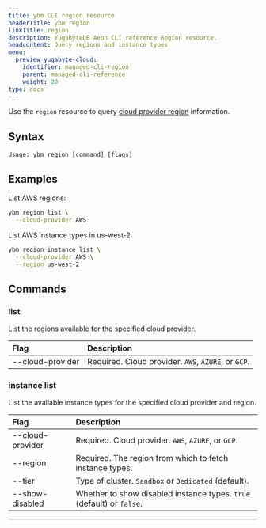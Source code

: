 ```yaml
---
title: ybm CLI region resource
headerTitle: ybm region
linkTitle: region
description: YugabyteDB Aeon CLI reference Region resource.
headcontent: Query regions and instance types
menu:
  preview_yugabyte-cloud:
    identifier: managed-cli-region
    parent: managed-cli-reference
    weight: 20
type: docs
---
```


Use the `region` resource to query [cloud provider region](../../../../cloud-basics/create-clusters-overview/#cloud-provider-regions) information.

## Syntax

```text
Usage: ybm region [command] [flags]
```

## Examples

List AWS regions:

```sh
ybm region list \
  --cloud-provider AWS
```

List AWS instance types in us-west-2:

```sh
ybm region instance list \
  --cloud-provider AWS \
  --region us-west-2
```

## Commands

### list

List the regions available for the specified cloud provider.

| Flag | Description |
| :--- | :--- |
| --cloud-provider | Required. Cloud provider. `AWS`, `AZURE`, or `GCP`. |

### instance list

List the available instance types for the specified cloud provider and region.

| Flag | Description |
| :--- | :--- |
| --cloud-provider | Required. Cloud provider. `AWS`, `AZURE`, or `GCP`. |
| --region | Required. The region from which to fetch instance types. |
| --tier | Type of cluster. `Sandbox` or `Dedicated` (default). |
| --show-disabled | Whether to show disabled instance types. `true` (default) or `false`. |

-----

<!--
### cdc-sink

Use the `cdc-sink` resource to create, update, and delete CDC sinks.

```text
Usage: ybm cdc-sink [command] [flags]
```

Examples:

- Create a CDC sink:

  ```sh
  ybm cdc_sink create \
      --name=sink-2 \
      --hostname=kafka.self.us \
      --auth-type=BASIC \
      --cdc-sink-type=KAFKA \
      --username=admin \
      --password=password
  ```

### create

--name=_name_
: Name for the sink.

--hostname=_host_
: Hostname of the CDC sink.

--auth-type=_authorization_
: Authorization type of the sink. `basic`

--cdc-sink-type=_type_
: Type of CDC sink.

--username=_name_
: Sink user name.

--password=_password_
: Sink user password.

### list

--name=_name_
: Name of the sink.

### update

--name=_name_
: Name of the sink.

--new-name=_name_
: New name for the sink.

--username=_name_
: Sink user name.

--password=_password_
: Sink user password.

### delete

--name=_name_
: Name of the sink.

-----

### cdc-stream

Use the `cdc-stream` resource to create, update, and delete CDC streams.

```text
Usage: ybm cdc-stream [command] [flags]
```

Examples:

- Create a CDC stream:

  ```sh
  ybm cdc-stream create \
      --cluster-name=cluster-1 \
      --name=stream-2 \
      --tables=table1,table2 \
      --sink=mysink \
      --db-name=mydatabase \
      --snapshot-existing-data=true \
      --kafka-prefix=prefix
  ```

### create

--cluster-name=_name_
: Name of the cluster with the tables you want to stream.

--name=_name_
: Name for the stream.

--tables=_table names_
: List of tables the CDC stream will listen to.

--sink=_sink_
: Destination sink for the stream.

--db-name=_database name_
: Database that the Cdc Stream will listen to.

--snapshot-existing-data=_bool_
: Whether to snapshot the existing data in the database.

--kafka-prefix=_prefix_
: Prefix for the Kafka topics.

### list

--cluster-name=_name_
: Name of the cluster with the streams you want to fetch.

--name=_name_
: Name of the CDC stream.

### update

--cluster-name=_name_
: Name of the cluster with the tables you want to stream.

--name=_name_
: Name of the stream.

--tables=_table names_
: List of tables the CDC stream will listen to.

--new-name=_name_
: New name for the stream.

### delete

--cluster-name=_name_
: Name of the cluster with the stream to delete.

--name=_name_
: Name of the stream.

----->
